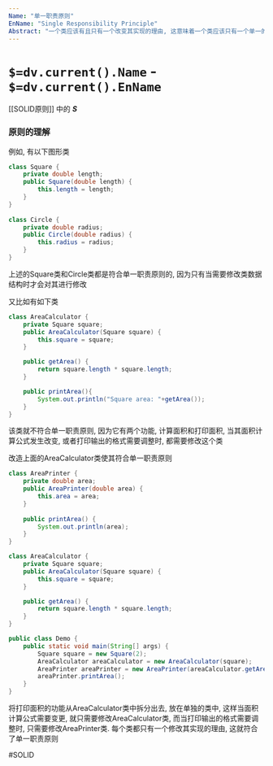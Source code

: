 ```yaml
---
Name: "单一职责原则"
EnName: "Single Responsibility Principle"
Abstract: "一个类应该有且只有一个改变其实现的理由, 这意味着一个类应该只有一个单一的功能并且该功能应该由这个类完全封装起来"
---
```

# `$=dv.current().Name` - `$=dv.current().EnName`


[[SOLID原则]] 中的 ***S***

### 原则的理解
例如, 有以下图形类
```java
class Square {
    private double length;
    public Square(double length) {
        this.length = length;
    }
}
  
class Circle {
    private double radius;
    public Circle(double radius) {
        this.radius = radius;
    }
}

```

上述的Square类和Circle类都是符合单一职责原则的, 因为只有当需要修改类数据结构时才会对其进行修改

又比如有如下类
```java
class AreaCalculator {
    private Square square;
    public AreaCalculator(Square square) {
        this.square = square;
    }

    public getArea() {
        return square.length * square.length;
    }

    public printArea(){
        System.out.println("Square area: "+getArea());
    }
}

```
该类就不符合单一职责原则, 因为它有两个功能, 计算面积和打印面积, 当其面积计算公式发生改变, 或者打印输出的格式需要调整时, 都需要修改这个类

改造上面的AreaCalculator类使其符合单一职责原则
```java
class AreaPrinter {
    private double area;
    public AreaPrinter(double area) {
        this.area = area;
    }
    
    public printArea() {
        System.out.println(area);
    }
}

class AreaCalculator {
    private Square square;
    public AreaCalculator(Square square) {
        this.square = square;
    }

    public getArea() {
        return square.length * square.length;
    }
}

public class Demo {
    public static void main(String[] args) {
        Square square = new Square(2);
        AreaCalculator areaCalculator = new AreaCalculator(square);
        AreaPrinter areaPrinter = new AreaPrinter(areaCalculator.getArea());
        areaPrinter.printArea();
    }
}

```

将打印面积的功能从AreaCalculator类中拆分出去, 放在单独的类中, 这样当面积计算公式需要变更, 就只需要修改AreaCalculator类, 而当打印输出的格式需要调整时, 只需要修改AreaPrinter类. 每个类都只有一个修改其实现的理由, 这就符合了单一职责原则

#SOLID 